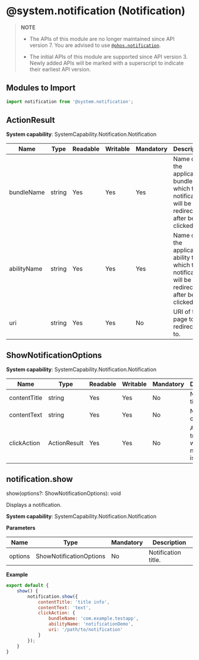 # @system.notification (Notification)

> **NOTE**
> - The APIs of this module are no longer maintained since API version 7. You are advised to use [`@ohos.notification`](js-apis-notification.md).
> 
> - The initial APIs of this module are supported since API version 3. Newly added APIs will be marked with a superscript to indicate their earliest API version.


## Modules to Import


```ts
import notification from '@system.notification';
```

## ActionResult

**System capability**: SystemCapability.Notification.Notification

| Name       | Type                                          | Readable                                        | Writable                                        | Mandatory| Description                     |
| ----------- | ---------------------------------------------- | ---- | ------------------------- | ------------------------- | ------------------------- |
| bundleName  | string                                          | Yes                                        | Yes                                        | Yes  | Name of the application bundle to which the notification will be redirected after being clicked.                 |
| abilityName | string                                          | Yes                                        | Yes                                        | Yes  | Name of the application ability to which the notification will be redirected after being clicked.|
| uri         | string                                          | Yes                                        | Yes                                        | No  | URI of the page to be redirected to.             |


## ShowNotificationOptions

**System capability**: SystemCapability.Notification.Notification

| Name         | Type                                          | Readable                                        | Writable                                        | Mandatory| Description                       |
| ------------- | ---------------------------------------------- | ---- | ------------------------- | ------------------------- | ------------------------- |
| contentTitle  | string                                          | Yes                                        | Yes                                        | No  | Notification title.                 |
| contentText   | string                                          | Yes                                        | Yes                                        | No  | Notification content.                 |
| clickAction   | ActionResult                                    | Yes                                  | Yes                                  | No  | Action triggered when the notification is clicked.    |


## notification.show

show(options?: ShowNotificationOptions): void

Displays a notification.

**System capability**: SystemCapability.Notification.Notification

**Parameters**

| Name| Type| Mandatory| Description|
| -------- | -------- | -------- | -------- |
| options | ShowNotificationOptions | No| Notification title.|

**Example**
```javascript
export default {
    show() {
        notification.show({
            contentTitle: 'title info',
            contentText: 'text',
            clickAction: {
                bundleName: 'com.example.testapp',
                abilityName: 'notificationDemo',
                uri: '/path/to/notification'
            }
        });
    }
}
```
